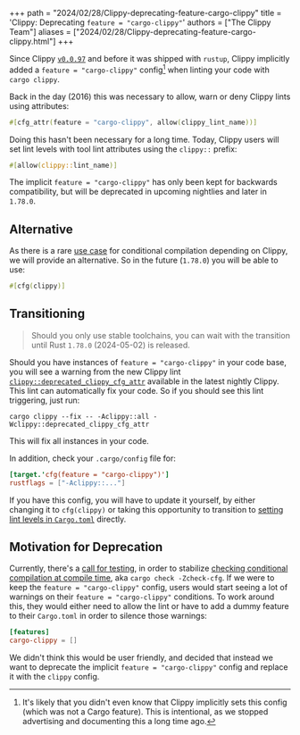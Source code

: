 +++
path = "2024/02/28/Clippy-deprecating-feature-cargo-clippy"
title = 'Clippy: Deprecating `feature = "cargo-clippy"`'
authors = ["The Clippy Team"]
aliases = ["2024/02/28/Clippy-deprecating-feature-cargo-clippy.html"]
+++

Since Clippy [`v0.0.97`] and before it was shipped with `rustup`, Clippy
implicitly added a `feature = "cargo-clippy"` config[^1] when linting your code
with `cargo clippy`.

[^1]: It's likely that you didn't even know that Clippy implicitly sets this
    config (which was not a Cargo feature). This is intentional, as we stopped
    advertising and documenting this a long time ago.

Back in the day (2016) this was necessary to allow, warn or deny Clippy lints
using attributes:

```rust
#[cfg_attr(feature = "cargo-clippy", allow(clippy_lint_name))]
```

Doing this hasn't been necessary for a long time. Today, Clippy users will set
lint levels with tool lint attributes using the `clippy::` prefix:

```rust
#[allow(clippy::lint_name)]
```

The implicit `feature = "cargo-clippy"` has only been kept for backwards
compatibility, but will be deprecated in upcoming nightlies and later in
`1.78.0`.

## Alternative

As there is a rare [use case] for conditional compilation depending on Clippy,
we will provide an alternative. So in the future (`1.78.0`) you will be able to
use:

```rust
#[cfg(clippy)]
```

## Transitioning

> Should you only use stable toolchains, you can wait with the transition until
> Rust `1.78.0` (2024-05-02) is released.

Should you have instances of `feature = "cargo-clippy"` in your code base, you
will see a warning from the new Clippy lint
[`clippy::deprecated_clippy_cfg_attr`] available in the latest nightly Clippy.
This lint can automatically fix your code. So if you should see this lint
triggering, just run:

```
cargo clippy --fix -- -Aclippy::all -Wclippy::deprecated_clippy_cfg_attr
```

This will fix all instances in your code.

In addition, check your `.cargo/config` file for:

```toml
[target.'cfg(feature = "cargo-clippy")']
rustflags = ["-Aclippy::..."]
```

If you have this config, you will have to update it yourself, by either changing
it to `cfg(clippy)` or taking this opportunity to transition to [setting lint
levels in `Cargo.toml`][cargo-lints] directly.

## Motivation for Deprecation

Currently, there's a [call for testing], in order to stabilize [checking
conditional compilation at compile time][rfc-3013], aka `cargo check
-Zcheck-cfg`. If we were to keep the `feature = "cargo-clippy"` config, users
would start seeing a lot of warnings on their `feature = "cargo-clippy"`
conditions. To work around this, they would either need to allow the lint or
have to add a dummy feature to their `Cargo.toml` in order to silence those
warnings:

```toml
[features]
cargo-clippy = []
```

We didn't think this would be user friendly, and decided that instead we want to
deprecate the implicit `feature = "cargo-clippy"` config and replace it with the
`clippy` config.

[`v0.0.97`]: https://github.com/rust-lang/rust-clippy/blob/61daf674eaf17f3b504c51f01b4ee63fac47dfcf/CHANGELOG.md?plain=0#0097--2016-11-03
[rfc-3013]: https://github.com/rust-lang/rfcs/pull/3013
[use case]: https://doc.rust-lang.org/clippy/configuration.html#disabling-evaluation-of-certain-code
[`clippy::deprecated_clippy_cfg_attr`]: https://rust-lang.github.io/rust-clippy/master/index.html#/deprecated_clippy_cfg_attr
[cargo-lints]: https://doc.rust-lang.org/cargo/reference/manifest.html#the-lints-section
[call for testing]: https://github.com/rust-lang/rfcs/pull/3013#issuecomment-1936648479
